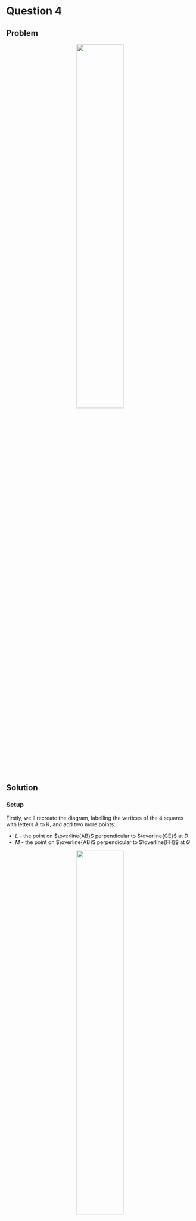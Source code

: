 # Question 4

## Problem

<div align="center">
  <img src="https://github.com/user-attachments/assets/4927f60e-41d4-408c-ade4-8d85df9f2810"
    style="width: 50%;" />
</div>

## Solution

### Setup

Firstly, we'll recreate the diagram, labelling the vertices of the 4 squares with letters A to K, and add two more points:

- $L$ - the point on $\overline{AB}$ perpendicular to $\overline{CE}$ at $D$
- $M$ - the point on $\overline{AB}$ perpendicular to $\overline{FH}$ at $G$

<div align="center">
  <img src="https://github.com/user-attachments/assets/ce47fb41-0d32-49fb-9f1e-937c6320698e"
    style="width: 50%;" />
</div>

We are looking for the area of $\triangle AFJ$.       

We will find the lengths of $\overline{AF}$, $\overline{AJ}$, $\overline{FJ}$, and apply Heron's formula to find the area of the triangle.

### Finding the side lengths 

We'll start by finding the lengths of the line segments that compose the squares:

Area of $\square ABCE = 36 \pi \implies \overline{AB} = \overline{AC} = \overline{CE} = \overline{BE} = 6 \sqrt{ \pi }$

Area of $\square GHJK = 5 \implies \overline{GH} = \overline{GJ} = \overline{GK} = \overline{HK} = \sqrt{ 5 }$

$\overline{GJ}$ is also a side of $\square FGIJ \implies \overline{FG} = \overline{FI} = \overline{IJ} = \sqrt{ 5 }$

$\overline{FH} = \overline{FG} + \overline{GH} = 2 \sqrt{ 5 } \implies \overline{DE} = \overline{DF} = \overline{EH} = 2 \sqrt{ 5 }$

And then find certain useful lengths involving points $L$ and $M$:

$\overline{AL} = \overline{AB} - \overline{BL} = \overline{AB} - \overline{DE} = 6 \sqrt{ \pi } - 2 \sqrt{ 5 }$

$\overline{AM} = \overline{AB} - \overline{BM} = \overline{AB} - \overline{GH} = 6 \sqrt{ \pi } - \sqrt{ 5 }$

$\overline{LF} = \overline{LD} + \overline{DF} = \overline{BE} + \overline{EH} = 6 \sqrt{ \pi } + 2 \sqrt{ 5 }$

$\overline{MJ} = \overline{BK} = \overline{BE} + \overline{EH} + \overline{HK} = 6 \sqrt{ \pi } + 2 \sqrt{ 5 } + \sqrt{ 5 } = 6 \sqrt{ \pi } + 3 \sqrt{ 5 }$

These will allow us to find the side lengths of the sides using Pythagoras' Theorem as follows:

$$
\begin{align*}
    \overline{AF} &= \sqrt{ (\overline{AL})^2 + (\overline{LF})^2 } \\
      &= \sqrt{(6 \sqrt{ \pi } - 2 \sqrt{ 5 })^2+(6 \sqrt{ \pi } + 2 \sqrt{ 5 })^2 } \\
      &= \sqrt{36\pi + 24\sqrt{5\pi} + 20 + 36\pi - 24\sqrt{5\pi} + 20} \\
      &= \sqrt{72\pi + 40} \\
      &= 2\sqrt{18\pi+10}
\end{align*}
$$

$$
\begin{align*}
    \overline{AJ} &= \sqrt{ (\overline{AM})^2 + (\overline{MJ})^2 } \\
      &= \sqrt{(6 \sqrt{ \pi } - \sqrt{ 5 })^2+(6 \sqrt{ \pi } + 3 \sqrt{ 5 })^2 } \\
      &= \sqrt{36 \pi + 36 \sqrt{5 \pi} + 45 + 36 \pi - 12 \sqrt{5 \pi} + 5} \\
      &= \sqrt{72 \pi + 24 \sqrt{5 \pi} + 50}
\end{align*}
$$

$$
\begin{align*}
    \overline{FJ} &= \sqrt{ (\overline{FI})^2 + (\overline{IJ})^2 } \\
      &= \sqrt{(\sqrt{ 5 })^2+(\sqrt{ 5 })^2 } \\
      &= \sqrt{5+5} \\
      &= \sqrt{10}
\end{align*}
$$

### Using Heron's Formula

We can now use these values in Heron's Formula, which gives the area of a triangle from its side lengths $a$, $b$ and $c$.

$$\text{Area} = \sqrt{s(s - a)(s - b)(s - c)} \text{ where } s = \frac{a + b + c}{2}$$

So 

$$
s = \frac{a + b + c}{2} = \frac{2\sqrt{18\pi + 10} + \sqrt{72 \pi + 24 \sqrt{5 \pi} + 50} + \sqrt{10}}{2}
$$

and therefore

$$
\text{Area of } \triangle AFJ = \sqrt{\left( \frac{2\sqrt{18\pi + 10} + \sqrt{72 \pi + 24 \sqrt{5 \pi} + 50} + \sqrt{10}}{2} \right) \left( \frac{2\sqrt{18\pi + 10} + \sqrt{72 \pi + 24 \sqrt{5 \pi} + 50} + \sqrt{10}}{2} - 2\sqrt{18\pi + 10} \right) \left( \frac{2\sqrt{18\pi + 10} + \sqrt{72 \pi + 24 \sqrt{5 \pi} + 50} + \sqrt{10}}{2} - \sqrt{72 \pi + 24 \sqrt{5 \pi} + 50} \right) \left( \frac{2\sqrt{18\pi + 10} + \sqrt{72 \pi + 24 \sqrt{5 \pi} + 50} + \sqrt{10}}{2} - \sqrt{10} \right)}
$$

I have no desire to attempt to simplify the above by hand. Before resorting to numerical approximations, we will try a final programmatic approach to find a simplified version of the above, using the sympy Python package in the following code:

```python
import sympy as sp

pi = sp.pi

# Define a, b, c
a = 2 * sp.sqrt(18 * pi + 10)
b = sp.sqrt(72 * pi + 24 * sp.sqrt(5 * pi) + 50)
c = sp.sqrt(10)

# Calculate s
s = (a + b + c) / 2

# Use Heron's formula
A = sp.sqrt(s * (s - a) * (s - b) * (s - c))

# Simplify the expression for the area
A_simplified = sp.simplify(A)

# Print the results
print("Area =", A_simplified)
```

Which returns

```plaintext
Area = 10
```

### Answer

The answer is `10`.

## Alternative, much simpler solution

This occurred to me just after the deadline, but I will add it here anyway. Disregard it if you like.

Taking $\overline{FJ}$ as the base of the triangle, $\overline{EF}$ is a perpendicular to the base.

$\angle AEF = 90^{\circ} $ as $\overline{AE}$ and $\overline{EF}$ are both diagonals of squares that share an edge and a corner at $E$.

Therefore $\overline{FE}$ is the perpendicular height of $\triangle AFJ$.

Using $A = \frac{1}{2} \times \text{base} \times \text{height}$

Here,

$$
A = \frac{1}{2} \times \overline{FJ} \times \overline{EF}
$$

By Pythagoras' Theorem,

$$
\begin{align*}
    \overline{FJ} &= \sqrt{ (\overline{FI})^2 + (\overline{IJ})^2 } \\
      &= \sqrt{(\sqrt{ 5 })^2+(\sqrt{ 5 })^2 } \\
      &= \sqrt{5+5} \\
      &= \sqrt{10}
\end{align*}
$$

$$
\begin{align*}
    \overline{EF} &= \sqrt{ (\overline{FI})^2 + (\overline{IJ})^2 } \\
      &= \sqrt{(2\sqrt{ 5 })^2+(2\sqrt{ 5 })^2 } \\
      &= \sqrt{20+20} \\
      &= \sqrt{40} \\
      &= 2\sqrt{10}
\end{align*}
$$

Therefore,

$$
\begin{align*}
  A &= \frac{1}{2} \times \overline{FJ} \times \overline{EF} \\
    &= \frac{1}{2} \times \sqrt{10} \times 2\sqrt{10} \\
    &= \frac{1}{2} \times 20 \\
    &= 10
\end{align*}
$$



